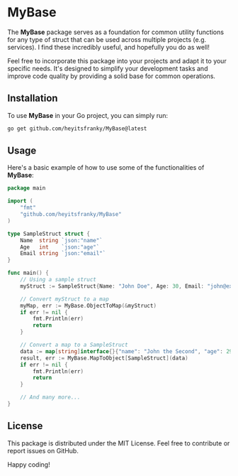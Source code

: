 # MyBase

The **MyBase** package serves as a foundation for common utility functions for any type of struct that can be used across multiple projects (e.g. services). I find these incredibly useful, and hopefully you do as well!

Feel free to incorporate this package into your projects and adapt it to your specific needs. It's designed to simplify your development tasks and improve code quality by providing a solid base for common operations.

## Installation

To use **MyBase** in your Go project, you can simply run:

```bash
go get github.com/heyitsfranky/MyBase@latest
```

## Usage

Here's a basic example of how to use some of the functionalities of **MyBase**:
```go
package main

import (
	"fmt"
	"github.com/heyitsfranky/MyBase"
)

type SampleStruct struct {
	Name  string `json:"name"`
	Age   int    `json:"age"`
	Email string `json:"email"`
}

func main() {
	// Using a sample struct
	myStruct := SampleStruct{Name: "John Doe", Age: 30, Email: "john@example.com"}

	// Convert myStruct to a map
	myMap, err := MyBase.ObjectToMap(&myStruct)
	if err != nil {
		fmt.Println(err)
		return
	}

    // Convert a map to a SampleStruct
    data := map[string]interface{}{"name": "John the Second", "age": 29, "email": "john2@example.com"}
	result, err := MyBase.MapToObject[SampleStruct](data)
	if err != nil {
		fmt.Println(err)
		return
	}

    // And many more...
}

```

## License

This package is distributed under the MIT License.
Feel free to contribute or report issues on GitHub.

Happy coding!